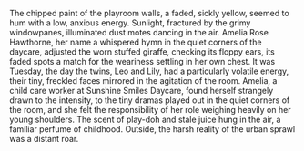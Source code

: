The chipped paint of the playroom walls, a faded, sickly yellow, seemed to hum with a low, anxious energy.  Sunlight, fractured by the grimy windowpanes, illuminated dust motes dancing in the air.  Amelia Rose Hawthorne, her name a whispered hymn in the quiet corners of the daycare, adjusted the worn stuffed giraffe, checking its floppy ears, its faded spots a match for the weariness settling in her own chest.  It was Tuesday, the day the twins, Leo and Lily, had a particularly volatile energy, their tiny, freckled faces mirrored in the agitation of the room.  Amelia, a child care worker at Sunshine Smiles Daycare, found herself strangely drawn to the intensity, to the tiny dramas played out in the quiet corners of the room, and she felt the responsibility of her role weighing heavily on her young shoulders.  The scent of play-doh and stale juice hung in the air, a familiar perfume of childhood. Outside, the harsh reality of the urban sprawl was a distant roar.
